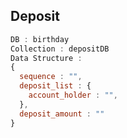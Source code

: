 ## Deposit

```javascript
DB : birthday
Collection : depositDB
Data Structure :
{
  sequence : "",
  deposit_list : {
    account_holder : "",
  },
  deposit_amount : ""
}
```
